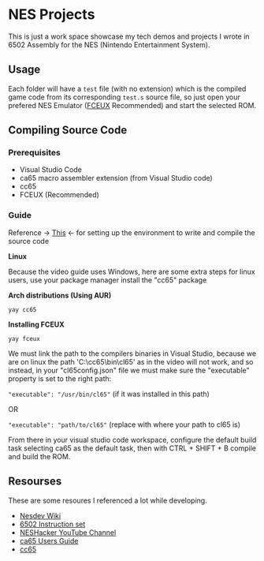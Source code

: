 # NES Projects
This is just a work space showcase my tech demos and projects I wrote in 6502 Assembly for the NES (Nintendo Entertainment System).

## Usage
Each folder will have a `test` file (with no extension) which is the compiled game code from its corresponding `test.s` source file, so just open your prefered NES Emulator (<a href="https://fceux.com/web/home.html">FCEUX</a> Recommended) and start the selected ROM.

## Compiling Source Code

### Prerequisites
 + Visual Studio Code
 + ca65 macro assembler extension (from Visual Studio code)
 + cc65
 + FCEUX (Recommended)

 ### Guide
 Reference -> [This](https://www.youtube.com/watch?v=RtY5FV5TrIU&t=72s) <- for setting up the environment to write and compile the source code

**Linux**

Because the video guide uses Windows, here are some extra steps for linux users, use your package manager install the "cc65" package

**Arch distributions (Using AUR)**
```
yay cc65
```

**Installing FCEUX**
```
yay fceux
```
We must link the path to the compilers binaries in Visual Studio, because we are on linux the path 'C:\cc65\bin\cl65' as in the video will not work, and so instead, in your "cl65config.json" file we must make sure the "executable" property is set to the right path:

`"executable": "/usr/bin/cl65"` (if it was installed in this path)

OR

`"executable": "path/to/cl65"` (replace with where your path to cl65 is)

From there in your visual studio code workspace, configure the default build task selecting ca65 as the default task, then with CTRL + SHIFT + B compile and build the ROM.

## Resourses
These are some resoures I referenced a lot while developing.
 + [Nesdev Wiki](https://www.nesdev.org/wiki/Nesdev_Wiki)
 + [6502 Instruction set](http://www.6502.org/tutorials/6502opcodes.html)
 + [NESHacker YouTube Channel](https://www.youtube.com/@NesHacker/featured)
 +  [ca65 Users Guide](https://cc65.github.io/doc/ca65.html)
 +  [cc65](https://cc65.github.io/)

